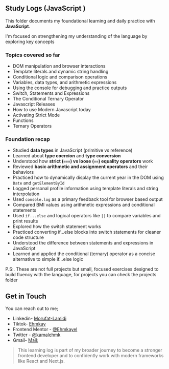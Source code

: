 ## Study Logs (JavaScript )

This folder documents my foundational learning and daily practice with **JavaScript**.

I'm focused on strengthening my understanding of the language by exploring key concepts 

### Topics covered so far

- DOM manipulation and browser interactions
- Template literals and dynamic string handling
- Conditional logic and comparison operations
- Variables, data types, and arithmetic expressions
- Using the console for debugging and practice outputs
- Switch, Statements and Expressions
- The Conditional Ternary Operator
- Javascript Releases
- How to use Modern Javascript today
- Activating Strict Mode
- Functions
- Ternary Operators

### Foundation recap

 - Studied **data types** in JavaScript (primitive vs reference)
- Learned about **type coercion** and **type conversion**
- Understood how **strict (`===`) vs loose (`==`) equality operators** work
- Reviewed **basic arithmetic and assignment operators** and their behaviors
- Practiced how to dynamically display the current year in the DOM using `Date` and `getElementById`
- Logged personal profile information using template literals and string interpolation
- Used `console.log` as a primary feedback tool for browser based output
- Compared BMI values using arithmetic expressions and conditional statements
- Used `if...else` and logical operators like `||` to compare variables and print results
- Explored how the switch statement works 
- Practiced converting if...else blocks into switch statements for cleaner code structure
- Understood the difference between statements and expressions in JavaScript
- Learned and applied the conditional (ternary) operator as a concise alternative to simple if...else logic


P.S:. These are not full projects but small, focused exercises designed to build fluency with the language, for projects you can check the projects folder

## Get in Touch

You can reach out to me;
 - Linkedin- [Morufat-Lamidi](https://linkedin.com/in/morufat-lamidi)
 - Tiktok- [Ehmkay](https://www.tiktok.com/@_ehmkay?)
 - Frontend Mentor - [@Ehmkayel](https://www.frontendmentor.io/profile/Ehmkayel)
 - Twitter - [@kamalehmk](https://www.twitter.com/kamalehmk)
 - Gmail- [Mail](mailto:lamidimorufat0@gmail.com);

> This learning log is part of my broader journey to become a stronger frontend developer and to confidently work with modern frameworks like React and Next.js.

